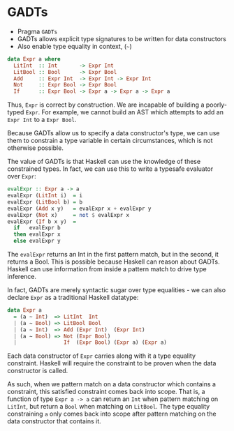# GADTs

- Pragma `GADTs`
- GADTs allows explicit type signatures to be written for data constructors
- Also enable type equality in context, (`~`)

```hs
data Expr a where
  LitInt  :: Int       -> Expr Int
  LitBool :: Bool      -> Expr Bool
  Add     :: Expr Int  -> Expr Int -> Expr Int
  Not     :: Expr Bool -> Expr Bool
  If      :: Expr Bool -> Expr a -> Expr a -> Expr a
```

Thus, `Expr` is correct by construction. We are incapable of building a poorly-typed `Expr`. For example, we cannot build an AST which attempts to add an `Expr Int` to a `Expr Bool`.

Because GADTs allow us to specify a data constructor's type, we can use them to constrain a type variable in certain circumstances, which is not otherwise possible.

The value of GADTs is that Haskell can use the knowledge of these constrained types. In fact, we can use this to write a typesafe evaluator over `Expr`:

```hs
evalExpr :: Expr a -> a
evalExpr (LitInt i)  = i
evalExpr (LitBool b) = b
evalExpr (Add x y)   = evalExpr x + evalExpr y
evalExpr (Not x)     = not $ evalExpr x
evalExpr (If b x y)  =
  if   evalExpr b
  then evalExpr x
  else evalExpr y
```

The `evalExpr` returns an Int in the first pattern match, but in the second, it returns a Bool. This is possible because Haskell can reason about GADTs. Haskell can use information from inside a pattern match to drive type inference.

In fact, GADTs are merely syntactic sugar over type equalities - we can also declare `Expr` as a traditional Haskell datatype:

```hs
data Expr a
  = (a ∼ Int)  => LitInt  Int
  | (a ∼ Bool) => LitBool Bool
  | (a ∼ Int)  => Add (Expr Int)  (Expr Int)
  | (a ∼ Bool) => Not (Expr Bool)
  |               If  (Expr Bool) (Expr a) (Expr a)
```

Each data constructor of `Expr` carries along with it a type equality constraint. Haskell will require the constraint to be proven when the data constructor is called.

As such, when we pattern match on a data constructor which contains a constraint, this satisfied constraint comes back into scope. That is, a function of type `Expr a -> a` can return an `Int` when pattern matching on `LitInt`, but return a `Bool` when matching on `LitBool`. The type equality constraining `a` only comes back into scope after pattern matching on the data constructor that contains it.
